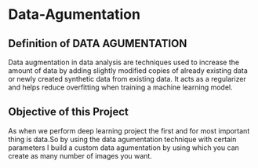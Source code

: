 # Data-Agumentation


## Definition of DATA AGUMENTATION

Data augmentation in data analysis are techniques used to increase the amount of data by adding slightly modified copies of already existing data or newly created synthetic data from existing data. It acts as a regularizer and helps reduce overfitting when training a machine learning model.

## Objective of this Project


As when we perform deep learning project the first and for most important thing is data.So by using the data agumentation technique with certain parameters I build a custom data agumentation by using which you can create as many number of images you want.



